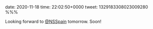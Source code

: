 date: 2020-11-18
time: 22:02:50+0000
tweet: 1329183308023009280
%%%

Looking forward to [@NSSpain](https://twitter.com/NSSpain) tomorrow. Soon!
